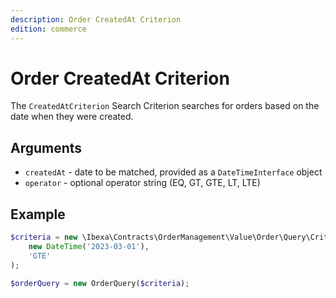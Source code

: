 ```yaml
---
description: Order CreatedAt Criterion
edition: commerce
---
```


# Order CreatedAt Criterion

The `CreatedAtCriterion` Search Criterion searches for orders based on the date when they were created.

## Arguments

- `createdAt` - date to be matched, provided as a `DateTimeInterface` object
- `operator` - optional operator string (EQ, GT, GTE, LT, LTE)

## Example

``` php
$criteria = new \Ibexa\Contracts\OrderManagement\Value\Order\Query\Criterion\CreatedAtCriterion(
    new DateTime('2023-03-01'),
    'GTE'
);

$orderQuery = new OrderQuery($criteria);
```
